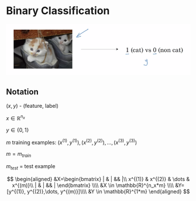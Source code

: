 # Binary Classification

![Example 1](images/Annotation%202020-05-07%20201302.png)

## Notation

$(x, y)$ - (feature, label)

$x \in \mathbb{R}^{n_x}$

$y \in \{0, 1\}$

$m$ training examples:
$(x^{(1)}, y^{(1)}), (x^{(2)}, y^{(2)}),\dots,(x^{(3)}, y^{(3)})$

$m = m_{train}$

$m_{test}$ = test example

$$
\begin{aligned}
    &X=\begin{bmatrix}
        | & | && |\\
        x^{(1)} & x^{(2)} & \dots & x^{(m)}\\
        | & | && |
    \end{bmatrix}
    \\\\
    &X \in \mathbb{R}^{n_x*m}
    \\\\
    &Y=[y^{(1)}, y^{(2)},\dots, y^{(m)}]\\\\
    &Y \in \mathbb{R}^{1*m}  
\end{aligned}
$$
